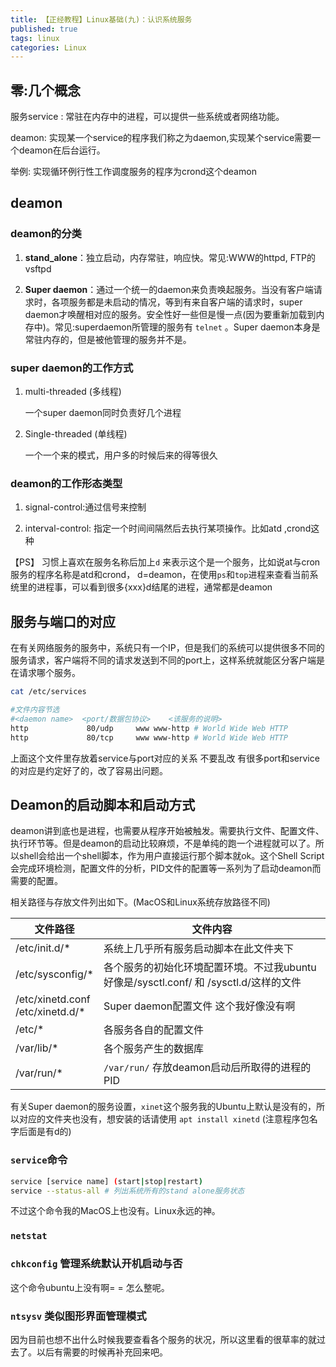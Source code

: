 ```yaml
---
title: 【正经教程】Linux基础(九)：认识系统服务
published: true
tags: linux
categories: Linux
---
```




## 零:几个概念

服务service : 常驻在内存中的进程，可以提供一些系统或者网络功能。

deamon: 实现某一个service的程序我们称之为daemon,实现某个service需要一个deamon在后台运行。

举例: 实现循环例行性工作调度服务的程序为crond这个deamon

## deamon

###  deamon的分类

1. **stand_alone**：独立启动，内存常驻，响应快。常见:WWW的httpd, FTP的vsftpd

2. **Super daemon**：通过一个统一的daemon来负责唤起服务。当没有客户端请求时，各项服务都是未启动的情况，等到有来自客户端的请求时，super daemon才唤醒相对应的服务。安全性好一些但是慢一点(因为要重新加载到内存中)。常见:superdaemon所管理的服务有 `telnet` 。Super daemon本身是常驻内存的，但是被他管理的服务并不是。

### super daemon的工作方式

1. multi-threaded (多线程)

   一个super daemon同时负责好几个进程

2. Single-threaded (单线程)

   一个一个来的模式，用户多的时候后来的得等很久

   
 ### deamon的工作形态类型

 1. signal-control:通过信号来控制

 2. interval-control: 指定一个时间间隔然后去执行某项操作。比如atd ,crond这种

 【PS】 习惯上喜欢在服务名称后加上`d` 来表示这个是一个服务，比如说at与cron服务的程序名称是atd和crond， d=deamon，在使用`ps`和`top`进程来查看当前系统里的进程事，可以看到很多{xxx}d结尾的进程，通常都是deamon

## 服务与端口的对应

在有关网络服务的服务中，系统只有一个IP，但是我们的系统可以提供很多不同的服务请求，客户端将不同的请求发送到不同的port上，这样系统就能区分客户端是在请求哪个服务。
```bash
cat /etc/services

#文件内容节选
#<daemon name>	<port/数据包协议>	<该服务的说明>
http             80/udp     www www-http # World Wide Web HTTP
http             80/tcp     www www-http # World Wide Web HTTP
```
上面这个文件里存放着service与port对应的关系 不要乱改  有很多port和service的对应是约定好了的，改了容易出问题。

## Deamon的启动脚本和启动方式

deamon讲到底也是进程，也需要从程序开始被触发。需要执行文件、配置文件、执行环节等。但是deamon的启动比较麻烦，不是单纯的跑一个进程就可以了。所以shell会给出一个shell脚本，作为用户直接运行那个脚本就ok。这个Shell Script会完成环境检测，配置文件的分析，PID文件的配置等一系列为了启动deamon而需要的配置。

相关路径与存放文件列出如下。(MacOS和Linux系统存放路径不同)



| 文件路径                              | 文件内容                                                     |
| ------------------------------------- | ------------------------------------------------------------ |
| /etc/init.d/*                         | 系统上几乎所有服务启动脚本在此文件夹下                       |
| /etc/sysconfig/*                      | 各个服务的初始化环境配置环境。不过我ubuntu好像是/sysctl.conf/ 和 /sysctl.d/这样的文件 |
| /etc/xinetd.conf<br />/etc/xinetd.d/* | Super daemon配置文件 这个我好像没有啊                        |
| /etc/*                                | 各服务各自的配置文件                                         |
| /var/lib/*                            | 各个服务产生的数据库                                         |
| /var/run/*                            | `/var/run/` 存放deamon启动后所取得的进程的PID                |

有关Super daemon的服务设置，`xinet`这个服务我的Ubuntu上默认是没有的，所以对应的文件夹也没有，想安装的话请使用 `apt install xinetd` (注意程序包名字后面是有d的)

### `service`命令
```bash
service [service name] (start|stop|restart) 
service --status-all # 列出系统所有的stand alone服务状态
```
不过这个命令我的MacOS上也没有。Linux永远的神。

### `netstat`

### `chkconfig` 管理系统默认开机启动与否
这个命令ubuntu上没有啊= = 怎么整呢。

### `ntsysv` 类似图形界面管理模式

因为目前也想不出什么时候我要查看各个服务的状况，所以这里看的很草率的就过去了。以后有需要的时候再补充回来吧。


